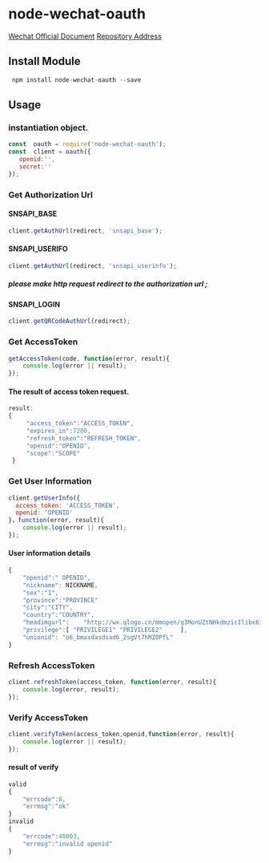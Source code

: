 # node-wechat-oauth

[Wechat Official Document](http://mp.weixin.qq.com/wiki?t=resource/res_main&id=mp1421140842&token=&lang=zh_CN)
[Repository Address](https://github.com/yuncreate/node-wechat-oauth.git)

## Install Module

```javascript
 npm install node-wechat-oauth --save
```

## Usage

### instantiation object. 
```javascript
const  oauth = require('node-wechat-oauth');
const  client = oauth({
   openid:'',
   secret:''
});
```

### Get Authorization Url

#### SNSAPI_BASE

```javascript
client.getAuthUrl(redirect, 'snsapi_base');
```

#### SNSAPI_USERIFO

```javascript
client.getAuthUrl(redirect, 'snsapi_userinfo');
```
##### please make http request redirect to the authorization url ;

#### SNSAPI_LOGIN

```javascript
client.getQRCodeAuthUrl(redirect);
```

### Get AccessToken

```javascript
getAccessToken(code, function(error, result){
    console.log(error || result);
});
```

#### The result of access token request.
```javascript
result:
{ 
     "access_token":"ACCESS_TOKEN",    
     "expires_in":7200,    
     "refresh_token":"REFRESH_TOKEN",    
     "openid":"OPENID",    
     "scope":"SCOPE" 
 } 
```

### Get User Information

```javascript
client.getUserInfo({
  access_token: 'ACCESS_TOKEN',
  openid: 'OPENID'
}，function(error, result){
    console.log(error || result);
});
```

#### User information details
```javascript
{    
    "openid":" OPENID",  
    "nickname": NICKNAME,   
    "sex":"1",   
    "province":"PROVINCE"   
    "city":"CITY",   
    "country":"COUNTRY",    
    "headimgurl":    "http://wx.qlogo.cn/mmopen/g3MonUZtNHkdmzicIlibx6iaFqAc56vxLSUfpb6n5WKSYVY0ChQKkiaJSgQ1dZuTOgvLLrhJbERQQ4eMsv84eavHiaiceqxibJxCfHe/46",  
    "privilege":[ "PRIVILEGE1" "PRIVILEGE2"     ],    
    "unionid": "o6_bmasdasdsad6_2sgVt7hMZOPfL" 
} 
```

### Refresh AccessToken

```javascript
client.refreshToken(access_token, function(error, result){
    console.log(error, result);
});
```

### Verify AccessToken
```javascript
client.verifyToken(access_token,openid,function(error, result){
    console.log(error || result);
});
```
#### result of verify
```javascript
valid
{ 
    "errcode":0,
    "errmsg":"ok"
}
invalid
{
    "errcode":40003,
    "errmsg":"invalid openid"
}
```

